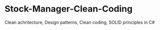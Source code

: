 # Stock-Manager-Clean-Coding
Clean achritecture, Design patterns, Clean coding, SOLID principles in C# 
